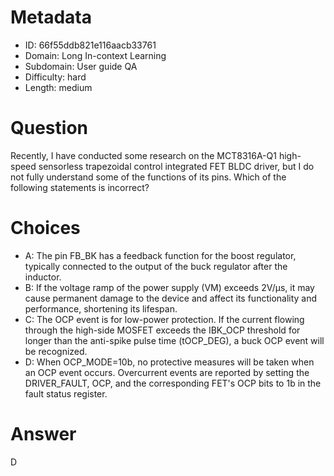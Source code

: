 # Metadata

- ID: 66f55ddb821e116aacb33761
- Domain: Long In-context Learning
- Subdomain: User guide QA
- Difficulty: hard
- Length: medium

# Question

Recently, I have conducted some research on the MCT8316A-Q1 high-speed sensorless trapezoidal control integrated FET BLDC driver, but I do not fully understand some of the functions of its pins. Which of the following statements is incorrect?

# Choices

- A: The pin FB_BK has a feedback function for the boost regulator, typically connected to the output of the buck regulator after the inductor.
- B: If the voltage ramp of the power supply (VM) exceeds 2V/µs, it may cause permanent damage to the device and affect its functionality and performance, shortening its lifespan.
- C: The OCP event is for low-power protection. If the current flowing through the high-side MOSFET exceeds the IBK_OCP threshold for longer than the anti-spike pulse time (tOCP_DEG), a buck OCP event will be recognized.
- D: When OCP_MODE=10b, no protective measures will be taken when an OCP event occurs. Overcurrent events are reported by setting the DRIVER_FAULT, OCP, and the corresponding FET's OCP bits to 1b in the fault status register.

# Answer

D
